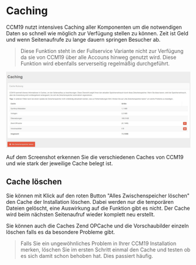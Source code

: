 # Caching

CCM19 nutzt intensives Caching aller Komponenten um die notwendigen Daten so schnell wie möglich zur Verfügung stellen zu können. Zeit ist Geld und wenn Seitenaufrufe zu lange dauern springen Besucher ab.

> Diese Funktion steht in der Fullservice Variante nicht zur Verfügung da sie von CCM19 über alle Accouns hinweg genutzt wird. Diese Funktion wird ebenfalls serverseitig regelmäßig durchgeführt.
>



![screenshot-2020.09.30-14_45_13-CCM19 - Cookie Consent Management Software (1)](../assets/screenshot-2020.09.30-14_45_13-CCM19%20-%20Cookie%20Consent%20Management%20Software%20(1).jpg)

Auf dem Screenshot erkennen Sie die verschiedenen Caches von CCM19 und wie stark der jeweilige Cache belegt ist.



## Cache löschen

Sie können mit Klick auf den roten Button "Alles Zwischenspeicher löschen" den Cache der Installation löschen. Dabei werden nur die temporären Dateien gelöscht, eine Auswirkung auf die Funktion gibt es nicht. Der Cache wird beim nächsten Seitenaufruf wieder komplett neu erstellt.

Sie können auch die Caches Zend OPCache und die Vorschaubilder einzeln löschen falls es da besondere Probleme gibt.

> Falls Sie ein ungewöhnliches Problem in Ihrer CCM19 Installation merken, löschen Sie im ersten Schritt einmal den Cache und testen ob es sich damit schon behoben hat. Dies passiert häufig.


